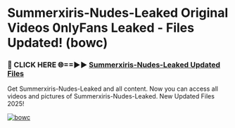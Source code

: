 # Summerxiris-Nudes-Leaked Original Videos 0nlyFans Leaked - Files Updated! (bowc)

<h3>🔴 CLICK HERE 🌐==►► <a href="https://tinyurl.com/52m3yx9h" rel="nofollow">Summerxiris-Nudes-Leaked Updated Files</a></h3>

Get Summerxiris-Nudes-Leaked and all content. Now you can access all videos and pictures of Summerxiris-Nudes-Leaked. New Updated Files 2025!

[![bowc](https://i.imgur.com/TnHtlc8.gif)](https://tinyurl.com/52m3yx9h)
